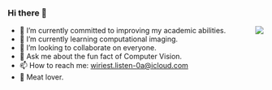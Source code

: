 ### Hi there 👋

<img align="right" src="https://github-readme-stats.vercel.app/api?username=YipKo&show_icons=true&icon_color=CE1D2D&text_color=718096&bg_color=00000000&hide_title=true&hide_border=true&count_private=false&include_all_commits=true" />

- 🔭 I’m currently committed to improving my academic abilities.
- 🌱 I’m currently learning computational imaging.
- 👯 I’m looking to collaborate on everyone.
- 💬 Ask me about the fun fact of Computer Vision.
- 📫 How to reach me: [wiriest.listen-0a@icloud.com](mailto:wiriest.listen-0a@icloud.com)
- 🍖 Meat lover.

